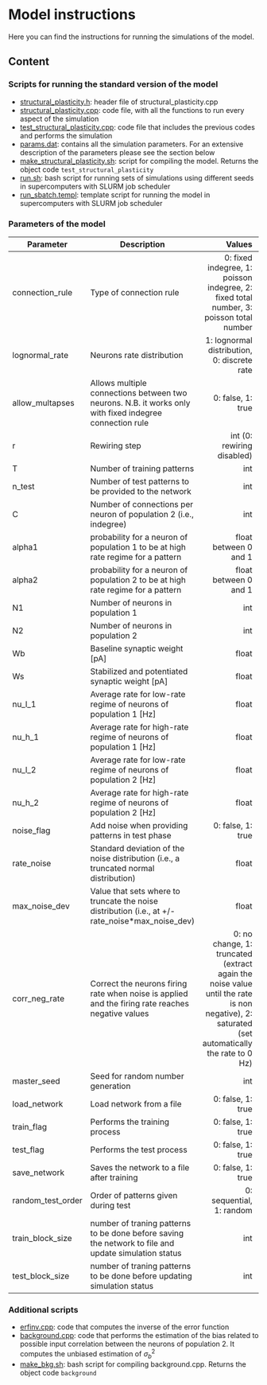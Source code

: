 # Model instructions

Here you can find the instructions for running the simulations of the model.

## Content

### Scripts for running the standard version of the model

- [structural_plasticity.h](structural_plasticity.h): header file of structural_plasticity.cpp
- [structural_plasticity.cpp](structural_plasticity.cpp): code file, with all the functions to run every aspect of the simulation
- [test_structural_plasticity.cpp](test_structural_plasticity.cpp): code file that includes the previous codes and performs the simulation
- [params.dat](params.dat): contains all the simulation parameters. For an extensive description of the parameters please see the section below
- [make_structural_plasticity.sh](make_structural_plasticity.sh): script for compiling the model. Returns the object code ```test_structural_plasticity```
- [run.sh](run.sh): bash script for running sets of simulations using different seeds in supercomputers with SLURM job scheduler
- [run_sbatch.templ](run_sbatch.templ): template script for running the model in supercomputers with SLURM job scheduler

### Parameters of the model

| **Parameter** | **Description** | **Values** | **Default** |
|---|---|---:|---:|
| connection_rule | Type of connection rule | 0: fixed indegree, 1: poisson indegree, 2: fixed total number, 3: poisson total number | 1 |
| lognormal_rate | Neurons rate distribution | 1: lognormal distribution, 0: discrete rate  | 1 |
| allow_multapses | Allows multiple connections between two neurons. N.B. it works only with fixed indegree connection rule | 0: false, 1: true | 1 |
| r | Rewiring step | int (0: rewiring disabled) | 100 |
| T | Number of training patterns | int | 1000 |
| n_test | Number of test patterns to be provided to the network | int | 1000 |
| C | Number of connections per neuron of population 2 (i.e., indegree) | int | 5000 |
| alpha1 | probability for a neuron of population 1 to be at high rate regime for a pattern | float between 0 and 1 | 1e-3 |
| alpha2 | probability for a neuron of population 2 to be at high rate regime for a pattern | float between 0 and 1 | 1e-3 |
| N1 | Number of neurons in population 1 | int | 100000 |
| N2 | Number of neurons in population 2 | int | 100000 |
| Wb | Baseline synaptic weight [pA] | float | 0.1 |
| Ws | Stabilized and potentiated synaptic weight [pA] | float | 1.0 |
| nu_l_1 | Average rate for low-rate regime of neurons of population 1 [Hz] | float | 2.0 |
| nu_h_1 | Average rate for high-rate regime of neurons of population 1 [Hz] | float | 50.0 |
| nu_l_2 | Average rate for low-rate regime of neurons of population 2 [Hz] | float | 2.0 |
| nu_h_2 | Average rate for high-rate regime of neurons of population 2 [Hz] | float | 50.0 |
| noise_flag | Add noise when providing patterns in test phase | 0: false, 1: true | 1 |
| rate_noise | Standard deviation of the noise distribution (i.e., a truncated normal distribution) | float | 1.0 |
| max_noise_dev | Value that sets where to truncate the noise distribution (i.e., at +/- rate_noise*max_noise_dev) | float | 2.0 |
| corr_neg_rate | Correct the neurons firing rate when noise is applied and the firing rate reaches negative values | 0: no change, 1: truncated (extract again the noise value until the rate is non negative), 2: saturated (set automatically the rate to 0 Hz) | 0 |
| master_seed | Seed for random number generation | int | 123456 |
| load_network | Load network from a file | 0: false, 1: true | 0 |
| train_flag | Performs the training process | 0: false, 1: true | 1 |
| test_flag | Performs the test process | 0: false, 1: true | 1 |
| save_network | Saves the network to a file after training | 0: false, 1: true | 0 |
| random_test_order | Order of patterns given during test | 0: sequential, 1: random | 1 |
| train_block_size | number of traning patterns to be done before saving the network to file and update simulation status | int | 5000 |
| test_block_size | number of traning patterns to be done before updating simulation status | int | 5000 |

### Additional scripts

- [erfinv.cpp](erfinv.cpp): code that computes the inverse of the error function
- [background.cpp](background.cpp): code that performs the estimation of the bias related to possible input correlation between the neurons of population 2. It computes the unbiased estimation of $\sigma^2_b$
- [make_bkg.sh](make_bkg.sh): bash script for compiling background.cpp. Returns the object code ```background```



